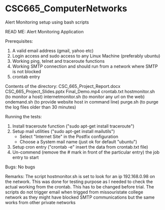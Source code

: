 # CSC665_ComputerNetworks
Alert Monitoring setup using bash scripts

READ ME: Alert Monitoring Application

Prerequisites:
1. A valid email address (gmail, yahoo etc)
2. Login access and sudo access to any Linux Machine (preferably ubuntu)
3. Working ping, telnet and traceroute functions
4. Working SMTP connection and should run from a network where SMTP is not blocked
5. crontab entry

Contents of the directory:
CSC_665_Project_Report.docx
CSC_665_Project_Slides.pptx
Final_Demo.mp4
crontab.txt
hostmonitor.sh (to monitor a host)
internetmonitor.sh (to monitor any url on the web)
ondemand.sh (to provide website host in command line)
purge.sh (to purge the log files older than 30 minutes)

Running the tests:
1. Install traceroute function ("sudo apt-get install traceroute")
2. Setup mail utilities ("sudo apt-get install mailutils")
	* Select "Internet Site" in the Postfix configuration
	* Choose a System mail name (just ok for default "ubuntu")
3. Setup cron entry ("crontab -e" insert the data from crontab.txt file)
4. Un-commend (remove the # mark in front of the particular entry) the job entry to start

Bugs:
No bugs

Remarks:
The script hostmonitor.sh is set to look for an ip 192.168.0.98 on the network. This was done for testing purpose as I needed to check the actual working from the crontab. This has to be changed before trial.
The scripts do not trigger email when trigged from missouristate college network as they might have blocked SMTP communications but the same works from other private networks
